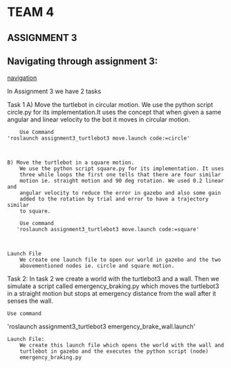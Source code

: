 # TEAM 4

##  ASSIGNMENT 3   


## Navigating through assignment 3:

[navigation](https://github.com/kloya03/AuE893_KartikLoya_Sp21/blob/master/catkin_ws/src/assignment3_turtlebot3/Videos/navigation.png)	

In Assignment 3 we have 2 tasks

Task 1
	A) Move the turtlebot in circular motion.
		We use the python script circle.py for its implementation.It uses the
		concept that when given a same angular and linear velocity to the 
		bot it moves in circular motion.
		
		Use Command
	'roslaunch assignment3_turtlebot3 move.launch code:=circle'
	
	
	
	B) Move the turtlebot in a square motion.
		We use the python script square.py for its implementation. It uses
		three while loops the first one tells that there are four similar
		motion ie. straight motion and 90 deg rotation. We used 0.2 linear and
		angular velocity to reduce the error in gazebo and also some gain 
		added to the rotation by trial and error to have a trajectory similar
		to square.
		
		Use command
       'roslaunch assignment3_turtlebot3 move.launch code:=square'
	
	
	
	Launch File
		We create one launch file to open our world in gazebo and the two
		abovementioned nodes ie. circle and square motion.
		


Task 2:
	In task 2 we create a world with the turtlebot3 and a wall. Then we simulate
	a script called emergency_braking.py which moves the turtlebot3 in a straight
	motion but stops at emergency distance from the wall after it senses the wall.
	
	Use command
  'roslaunch assignment3_turtlebot3 emergency_brake_wall.launch'
  
  
	Launch File:
		We create this launch file which opens the world with the wall and 
		turtlebot in gazebo and the executes the python script (node) 
		emergency_braking.py
		
	
	
		 	  
 
